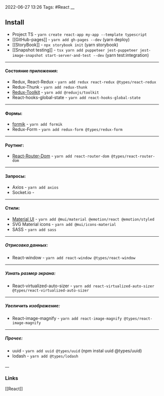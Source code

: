 2022-06-27 13:26
Tags: #React
__
## Install
- Project TS - `yarn create react-app my-app --template typescript`
- [[GitHub-pages]] - `yarn add gh-pages --dev` (yarn deploy)
- [[StoryBook]] - `npx storybook init` (yarn storybook)
- [[Snapshot testing]] - `tsx yarn add puppeteer jest-puppeteer jest-image-snapshot start-server-and-test --dev` (yarn test:integration)
---
#### Состояние приложения: 
- Redux, React-Redux - `yarn add redux react-redux @types/react-redux`
- Redux-Thunk - `yarn add redux-thunk`
- [Redux-Toolkit](https://redux-toolkit.js.org/) - `yarn add @reduxjs/toolkit`
- React-hooks-global-state - `yarn add react-hooks-global-state`
---
#### Формы:
- [formik](https://formik.org/docs/overview) - `yarn add formik`
- Redux-Form - `yarn add redux-form @types/redux-form`
---
#### Роутинг:
- [React-Router-Dom](https://reactrouter.com/en/v6.3.0) - `yarn add react-router-dom @types/react-router-dom`
---
#### Запросы:
- Axios - `yarn add axios`
- Socket.io -
---
#### Стили:
- [Material UI](https://mui.com/) - `yarn add @mui/material @emotion/react @emotion/styled`
- SVG Material icons - `yarn add @mui/icons-material`
- SASS - `yarn add sass`
---
##### Отрисовка данных:
- React-window - `yarn add react-window @types/react-window`
---
##### Узнать размер экрана:
- React-virtualized-auto-sizer - `yarn add react-virtualized-auto-sizer @types/react-virtualized-auto-sizer`
---
##### Увеличить изображение:
- React-image-magnify - `yarn add react-image-magnify @types/react-image-magnify`
---
##### Прочее:
-  uuid - `yarn add uuid @types/uuid` (npm instal uuid @types/uuid)
- lodash - `yarn add @types/lodash`

__
### Links
[[React]]
